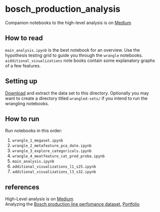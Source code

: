 # bosch_production_analysis
Companion notebooks to the high-level analysis is on [Medium](https://medium.com/@jesse.gene.peone/napkin-math-with-bosch-23e9aedb0c41?sk=a62251575cae5ef40bdf5638b6c26af4)  

## How to read
```main_analysis.ipynb``` is the best notebook for an overview. Use the 
hypothesis testing grid to guide you through the ```wrangle``` notebooks. 
```aidditional_visualizations``` note books contain some explanatory graphs of
a few features.

## Setting up
[Download](https://www.kaggle.com/c/bosch-production-line-performance/data) and extract the data set to this directory.
Optionally you may want to create a directory titled ```wrangled-sets/``` if you intend to run the wrangling notebooks.

## How to run
Run notebooks in this order:

1. ```wrangle_1_megaset.ipynb```
2. ```wrangle_2_metafeature_pca_date.ipynb```
3. ```wrangle_3_explore_categoricals.ipynb```
4. ```wrangle_4_meatfeature_cat_pred_proba.ipynb```
5. ```main_analysis.ipynb```
6. ```additional_visualizations_l1_s25.ipynb```
7. ```additional_visualizations_l3_s32.ipynb```

## references
High-Level analysis is on [Medium](https://medium.com/@jesse.gene.peone/napkin-math-with-bosch-23e9aedb0c41?sk=a62251575cae5ef40bdf5638b6c26af4)  
Analyzing the [Bosch production line perfomance dataset.](https://www.kaggle.com/c/bosch-production-line-performance/overview)
[Portfolio](https://jpeone.github.io/)
